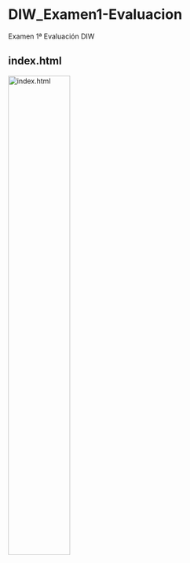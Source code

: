 # DIW_Examen1-Evaluacion
Examen 1ª Evaluación DIW

<div align="left">
           <h2> index.html </h2>
           <img width="50%" src="https://github.com/SCebrian/DIW_Examen1-Evaluacion/blob/main/img/vistaprev.png" title="index.html"</img>
           <img height="0" width="8px">
          
</div>







